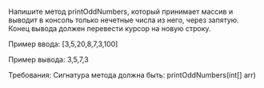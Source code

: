 Напишите метод printOddNumbers, который принимает массив и выводит в консоль только нечетные числа из него, через запятую. Конец вывода должен перевести курсор на новую строку.

Пример ввода: [3,5,20,8,7,3,100]

Пример вывода: 3,5,7,3

 

Требования:
Сигнатура метода должна быть: printOddNumbers(int[] arr)
